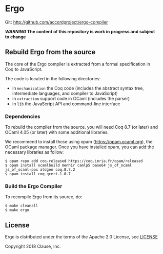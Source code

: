 # Ergo

Git: http://github.com/accordproject/ergo-compiler

**_WARNING_ The content of this repository is work in progress and subject to change**

## Rebuild Ergo from the source

The core of the Ergo compiler is extracted from a formal specification
in Coq to JavaScript.

The code is located in the following directories:
- in `mechanization` the Coq code (includes the abstract syntax tree, intermediate languages, and compiler to JavaScript)
- in `extraction` support code in OCaml (includes the parser)
- in `lib` the JavaScript API and command-line interface

### Dependencies

To rebuild the compiler from the source, you will need Coq 8.7 (or
later) and OCaml 4.05 (or later) with some additional libraries.

We recommend to install those using opam (https://opam.ocaml.org), the
OCaml package manager. Once you have installed opam, you can add the
necessary libraries as follow:

```
$ opam repo add coq-released https://coq.inria.fr/opam/released
$ opam install ocamlbuild menhir camlp5 base64 js_of_ocaml js_of_ocaml-ppx atdgen coq.8.7.2
$ opam install coq-qcert.1.0.7
```

### Build the Ergo Compiler

To recompile Ergo from its source, do:

```
$ make cleanall
$ make ergo
```

## License

Ergo is distributed under the terms of the Apache 2.0 License, see
[LICENSE](LICENSE)

Copyright 2018 Clause, Inc.

